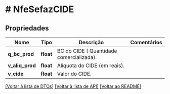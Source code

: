 # # NfeSefazCIDE

## Propriedades

Nome | Tipo | Descrição | Comentários
------------ | ------------- | ------------- | -------------
**q_bc_prod** | **float** | BC do CIDE ( Quantidade comercializada). |
**v_aliq_prod** | **float** | Alíquota do CIDE  (em reais). |
**v_cide** | **float** | Valor do CIDE. |

[[Voltar à lista de DTOs]](../../README.md#models) [[Voltar à lista de API]](../../README.md#endpoints) [[Voltar ao README]](../../README.md)
